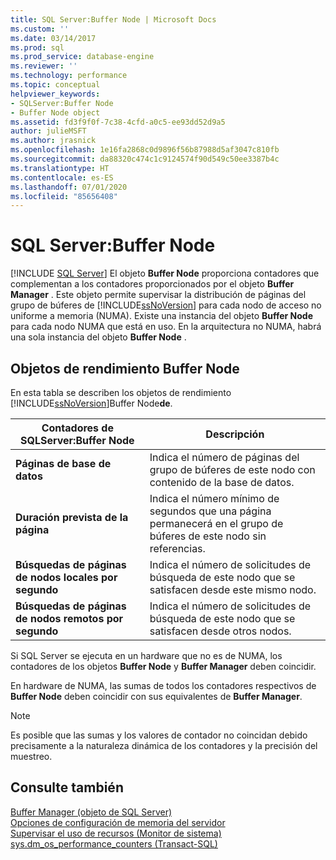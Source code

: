 ```yaml
---
title: SQL Server:Buffer Node | Microsoft Docs
ms.custom: ''
ms.date: 03/14/2017
ms.prod: sql
ms.prod_service: database-engine
ms.reviewer: ''
ms.technology: performance
ms.topic: conceptual
helpviewer_keywords:
- SQLServer:Buffer Node
- Buffer Node object
ms.assetid: fd3f9f0f-7c38-4cfd-a0c5-ee93dd52d9a5
author: julieMSFT
ms.author: jrasnick
ms.openlocfilehash: 1e16fa2868c0d9896f56b87988d5af3047c810fb
ms.sourcegitcommit: da88320c474c1c9124574f90d549c50ee3387b4c
ms.translationtype: HT
ms.contentlocale: es-ES
ms.lasthandoff: 07/01/2020
ms.locfileid: "85656408"
---
```

# <a name="sql-serverbuffer-node"></a>SQL Server:Buffer Node
 [!INCLUDE [SQL Server](../../includes/applies-to-version/sqlserver.md)]
  El objeto **Buffer Node** proporciona contadores que complementan a los contadores proporcionados por el objeto **Buffer Manager** . Este objeto permite supervisar la distribución de páginas del grupo de búferes de [!INCLUDE[ssNoVersion](../../includes/ssnoversion-md.md)] para cada nodo de acceso no uniforme a memoria (NUMA). Existe una instancia del objeto **Buffer Node** para cada nodo NUMA que está en uso. En la arquitectura no NUMA, habrá una sola instancia del objeto **Buffer Node** .  
  
## <a name="buffer-node-performance-objects"></a>Objetos de rendimiento Buffer Node  
 En esta tabla se describen los objetos de rendimiento [!INCLUDE[ssNoVersion](../../includes/ssnoversion-md.md)]Buffer Node**de**.  
  
|Contadores de SQLServer:Buffer Node|Descripción|  
|-------------------------------------|-----------------|  
|**Páginas de base de datos**|Indica el número de páginas del grupo de búferes de este nodo con contenido de la base de datos.|  
|**Duración prevista de la página**|Indica el número mínimo de segundos que una página permanecerá en el grupo de búferes de este nodo sin referencias.|  
|**Búsquedas de páginas de nodos locales por segundo**|Indica el número de solicitudes de búsqueda de este nodo que se satisfacen desde este mismo nodo.|  
|**Búsquedas de páginas de nodos remotos por segundo**|Indica el número de solicitudes de búsqueda de este nodo que se satisfacen desde otros nodos.|  
  
 Si SQL Server se ejecuta en un hardware que no es de NUMA, los contadores de los objetos **Buffer Node** y **Buffer Manager** deben coincidir.  
  
 En hardware de NUMA, las sumas de todos los contadores respectivos de **Buffer Node** deben coincidir con sus equivalentes de **Buffer Manager**.  
  
> [!NOTE]  
>  Es posible que las sumas y los valores de contador no coincidan debido precisamente a la naturaleza dinámica de los contadores y la precisión del muestreo.  
  
## <a name="see-also"></a>Consulte también  
 [Buffer Manager (objeto de SQL Server)](../../relational-databases/performance-monitor/sql-server-buffer-manager-object.md)   
 [Opciones de configuración de memoria del servidor](../../database-engine/configure-windows/server-memory-server-configuration-options.md)   
 [Supervisar el uso de recursos &#40;Monitor de sistema&#41;](../../relational-databases/performance-monitor/monitor-resource-usage-system-monitor.md)   
 [sys.dm_os_performance_counters &#40;Transact-SQL&#41;](../../relational-databases/system-dynamic-management-views/sys-dm-os-performance-counters-transact-sql.md)  
  
  
